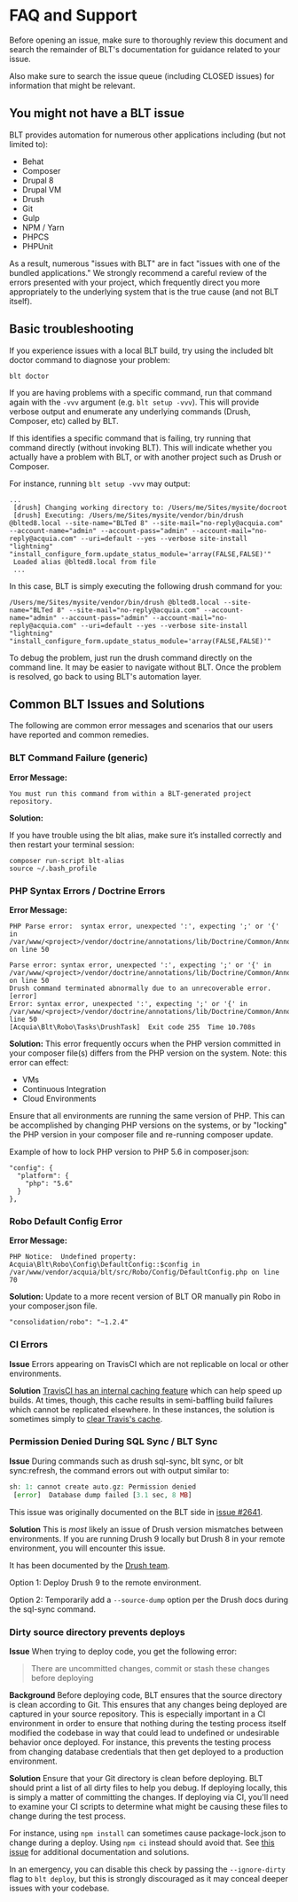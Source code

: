 # FAQ and Support

Before opening an issue, make sure to thoroughly review this document and search the remainder of BLT's documentation for guidance related to your issue.

Also make sure to search the issue queue (including CLOSED issues) for information that might be relevant.

## You might not have a BLT issue

BLT provides automation for numerous other applications including (but not limited to):

* Behat
* Composer
* Drupal 8
* Drupal VM
* Drush
* Git
* Gulp
* NPM / Yarn
* PHPCS
* PHPUnit

As a result, numerous "issues with BLT" are in fact "issues with one of the bundled applications." We strongly recommend a careful review of the errors presented with your project, which frequently direct you more appropriately to the underlying system that is the true cause (and not BLT itself).

## Basic troubleshooting

If you experience issues with a local BLT build, try using the included blt doctor command to diagnose your problem:

    blt doctor

If you are having problems with a specific command, run that command again with the `-vvv` argument (e.g. `blt setup -vvv`). This will provide verbose output and enumerate any underlying commands (Drush, Composer, etc) called by BLT.

If this identifies a specific command that is failing, try running that command directly (without invoking BLT). This will indicate whether you actually have a problem with BLT, or with another project such as Drush or Composer.

For instance, running `blt setup -vvv` may output:

```
...
 [drush] Changing working directory to: /Users/me/Sites/mysite/docroot
 [drush] Executing: /Users/me/Sites/mysite/vendor/bin/drush @blted8.local --site-name="BLTed 8" --site-mail="no-reply@acquia.com" --account-name="admin" --account-pass="admin" --account-mail="no-reply@acquia.com" --uri=default --yes --verbose site-install "lightning" "install_configure_form.update_status_module='array(FALSE,FALSE)'"
 Loaded alias @blted8.local from file
 ...
```

In this case, BLT is simply executing the following drush command for you:
```
/Users/me/Sites/mysite/vendor/bin/drush @blted8.local --site-name="BLTed 8" --site-mail="no-reply@acquia.com" --account-name="admin" --account-pass="admin" --account-mail="no-reply@acquia.com" --uri=default --yes --verbose site-install "lightning" "install_configure_form.update_status_module='array(FALSE,FALSE)'"
```
To debug the problem, just run the drush command directly on the command line. It may be easier to navigate without BLT. Once the problem is resolved, go back to using BLT's automation layer.

## Common BLT Issues and Solutions

The following are common error messages and scenarios that our users have reported and common remedies.


### BLT Command Failure (generic)

**Error Message:**
```
You must run this command from within a BLT-generated project repository.
```

**Solution:**

If you have trouble using the blt alias, make sure it’s installed correctly and then restart your terminal session:
```
composer run-script blt-alias
source ~/.bash_profile
```

### PHP Syntax Errors / Doctrine Errors
**Error Message:**
```
PHP Parse error:  syntax error, unexpected ':', expecting ';' or '{' in /var/www/<project>/vendor/doctrine/annotations/lib/Doctrine/Common/Annotations/AnnotationRegistry.php on line 50

Parse error: syntax error, unexpected ':', expecting ';' or '{' in /var/www/<project>/vendor/doctrine/annotations/lib/Doctrine/Common/Annotations/AnnotationRegistry.php on line 50
Drush command terminated abnormally due to an unrecoverable error.                                                                             [error]
Error: syntax error, unexpected ':', expecting ';' or '{' in
/var/www/<project>/vendor/doctrine/annotations/lib/Doctrine/Common/Annotations/AnnotationRegistry.php, line 50
[Acquia\Blt\Robo\Tasks\DrushTask]  Exit code 255  Time 10.708s
```

**Solution:**
This error frequently occurs when the PHP version committed in your composer file(s) differs from the PHP version on the system. Note: this error can effect:

* VMs
* Continuous Integration
* Cloud Environments

Ensure that all environments are running the same version of PHP. This can be accomplished by changing PHP versions on the systems, or by "locking" the PHP version in your composer file and re-running composer update.

Example of how to lock PHP version to PHP 5.6 in composer.json:
```
"config": {
  "platform": {
    "php": "5.6"
  }
},
```

### Robo Default Config Error
**Error Message:**
```
PHP Notice:  Undefined property: Acquia\Blt\Robo\Config\DefaultConfig::$config in /var/www/vendor/acquia/blt/src/Robo/Config/DefaultConfig.php on line 70
```

**Solution:**
Update to a more recent version of BLT OR manually pin Robo in your composer.json file.

```
"consolidation/robo": "~1.2.4"
```

### CI Errors

**Issue**
Errors appearing on TravisCI which are not replicable on local or other environments.

**Solution**
[TravisCI has an internal caching feature](https://docs.travis-ci.com/user/caching) which can help speed up builds. At times, though, this cache results in semi-baffling build failures which cannot be replicated elsewhere. In these instances, the solution is sometimes simply to [clear Travis's cache](https://docs.travis-ci.com/user/caching/#Clearing-Caches).

### Permission Denied During SQL Sync / BLT Sync

**Issue**
During commands such as drush sql-sync, blt sync, or blt sync:refresh, the command errors out with output similar to:

```php
sh: 1: cannot create auto.gz: Permission denied
 [error]  Database dump failed [3.1 sec, 8 MB] 
```

This issue was originally documented on the BLT side in [issue #2641](https://github.com/acquia/blt/issues/2641).

**Solution**
This is *most* likely an issue of Drush version mismatches between environments. If you are running Drush 9 locally but Drush 8 in your remote environment, you will encounter this issue.

It has been documented by the [Drush team](https://github.com/drush-ops/drush/releases/tag/9.2.1).

Option 1: Deploy Drush 9 to the remote environment.

Option 2: Temporarily add a ```--source-dump``` option per the Drush docs during the sql-sync command.

### Dirty source directory prevents deploys

**Issue**
When trying to deploy code, you get the following error:
> There are uncommitted changes, commit or stash these changes before deploying

**Background**
Before deploying code, BLT ensures that the source directory is clean according to Git. This ensures that any changes being deployed are captured in your source repository. This is especially important in a CI environment in order to ensure that nothing during the testing process itself modified the codebase in way that could lead to undefined or undesirable behavior once deployed. For instance, this prevents the testing process from changing database credentials that then get deployed to a production environment.

**Solution**
Ensure that your Git directory is clean before deploying. BLT should print a list of all dirty files to help you debug. If deploying locally, this is simply a matter of committing the changes. If deploying via CI, you'll need to examine your CI scripts to determine what might be causing these files to change during the test process.

For instance, using `npm install` can sometimes cause package-lock.json to change during a deploy. Using `npm ci` instead should avoid that.
See [this issue](https://github.com/acquia/blt/issues/3564) for additional documentation and solutions.

In an emergency, you can disable this check by passing the `--ignore-dirty` flag to `blt deploy`, but this is strongly discouraged as it may conceal deeper issues with your codebase.


